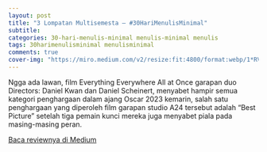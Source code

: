 ```yaml
---  
layout: post
title: "3 Lompatan Multisemesta — #30HariMenulisMinimal"
subtitle: 
categories: 30-hari-menulis-minimal menulis-minimal menulis
tags: 30harimenulisminimal menulisminimal
comments: true
cover-img: "https://miro.medium.com/v2/resize:fit:4800/format:webp/1*RVt5GCp7740fQBvevjkMgQ.png"
---
```


Ngga ada lawan, film Everything Everywhere All at Once garapan duo Directors: Daniel Kwan dan Daniel Scheinert, menyabet hampir semua kategori penghargaan dalam ajang Oscar 2023 kemarin, salah satu penghargaan yang diperoleh film garapan studio A24 tersebut adalah “Best Picture” setelah tiga pemain kunci mereka juga menyabet piala pada masing-masing peran.

[Baca reviewnya di Medium](https://link.medium.com/hxDZ9I6Fryb)